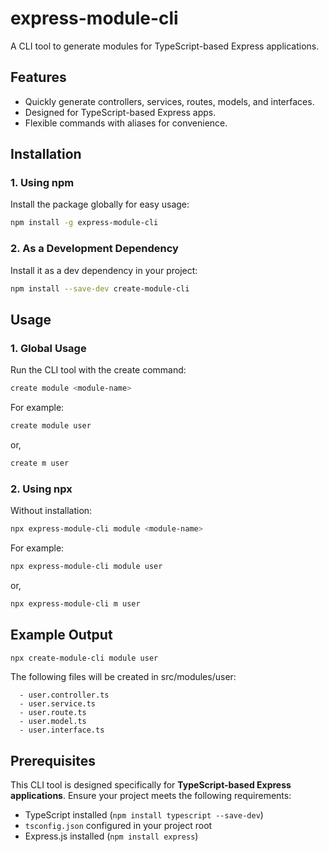 # express-module-cli

A CLI tool to generate modules for TypeScript-based Express applications.

## Features

- Quickly generate controllers, services, routes, models, and interfaces.
- Designed for TypeScript-based Express apps.
- Flexible commands with aliases for convenience.

## Installation

### 1. Using npm

Install the package globally for easy usage:

```bash
npm install -g express-module-cli
```

### 2. As a Development Dependency

Install it as a dev dependency in your project:

```bash
npm install --save-dev create-module-cli
```

## Usage

### 1. Global Usage

Run the CLI tool with the create command:

```bash
create module <module-name>
```

For example:

```bash
create module user
```

or,

```bash
create m user
```

### 2. Using npx

Without installation:

```bash
npx express-module-cli module <module-name>
```

For example:

```bash
npx express-module-cli module user
```

or,

```bash
npx express-module-cli m user
```

## Example Output

```bash
npx create-module-cli module user
```

The following files will be created in src/modules/user:

      - user.controller.ts
      - user.service.ts
      - user.route.ts
      - user.model.ts
      - user.interface.ts

## Prerequisites

This CLI tool is designed specifically for **TypeScript-based Express applications**. Ensure your project meets the following requirements:

- TypeScript installed (`npm install typescript --save-dev`)
- `tsconfig.json` configured in your project root
- Express.js installed (`npm install express`)
